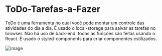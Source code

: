 # ToDo-Tarefas-a-Fazer
ToDo é uma ferramenta no qual você pode montar um controle das atividades do dia a dia.
É usado o local-storage para salvar as tarefas no browser.
Não há uso de back-end, todas as funções são feitas usando o React.
É usado o styled-components para criar componentes estilizados.

![image](https://user-images.githubusercontent.com/92267368/199070755-169143f6-26d2-4157-b7c8-3a72110ef70a.png)

